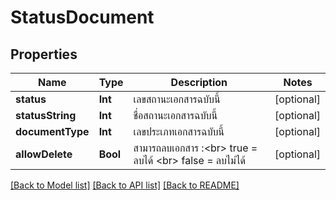 # StatusDocument

## Properties
Name | Type | Description | Notes
------------ | ------------- | ------------- | -------------
**status** | **Int** | เลขสถานะเอกสารฉบับนี้ | [optional] 
**statusString** | **Int** | ชื่อสถานะเอกสารฉบับนี้ | [optional] 
**documentType** | **Int** | เลขประเภทเอกสารฉบับนี้ | [optional] 
**allowDelete** | **Bool** | สามารถลบเอกสาร :&lt;br&gt; true &#x3D; ลบได้ &lt;br&gt; false &#x3D; ลบไม่ได้ | [optional] 

[[Back to Model list]](../README.md#documentation-for-models) [[Back to API list]](../README.md#documentation-for-api-endpoints) [[Back to README]](../README.md)


